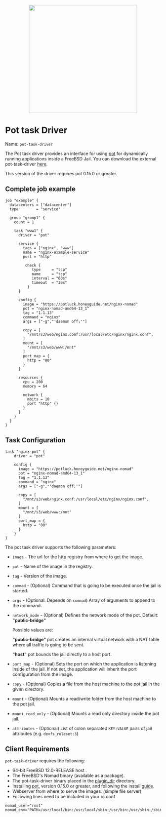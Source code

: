 <p align="center">
<img width="350" src="mascot.png" />
</p>

# Pot task Driver

Name: `pot-task-driver`

The Pot task driver provides an interface for using [pot][pot-github-repo] for dynamically running applications inside a FreeBSD Jail.
You can download the external pot-task-driver [here][pot-task-driver].

This version of the driver requires pot 0.15.0 or greater.

## Complete job example

```hcl
job "example" {
  datacenters = ["datacenter"]
  type        = "service"

  group "group1" {
    count = 1

    task "www1" {
      driver = "pot"

      service {
        tags = ["nginx", "www"]
        name = "nginx-example-service"
        port = "http"

         check {
            type     = "tcp"
            name     = "tcp"
            interval = "60s"
            timeout  = "30s"
          }
      }

      config {
        image = "https://potluck.honeyguide.net/nginx-nomad"
        pot = "nginx-nomad-amd64-13_1"
        tag = "1.1.13"
        command = "nginx"
        args = ["-g","'daemon off;'"]

        copy = [
          "/mnt/s3/web/nginx.conf:/usr/local/etc/nginx/nginx.conf",
        ]
        mount = [
          "/mnt/s3/web/www:/mnt"
        ]
        port_map = {
          http = "80"
        }
      }

      resources {
        cpu = 200
        memory = 64

        network {
          mbits = 10
          port "http" {}
        }
      }
    }
  }
}
```

## Task Configuration

```hcl
task "nginx-pot" {
    driver = "pot"

    config {
      image = "https://potluck.honeyguide.net/nginx-nomad"
      pot = "nginx-nomad-amd64-13_1"
      tag = "1.1.13"
      command = "nginx"
      args = ["-g","'daemon off;'"]

      copy = [
        "/mnt/s3/web/nginx.conf:/usr/local/etc/nginx/nginx.conf",
      ]
      mount = [
        "/mnt/s3/web/www:/mnt"
      ]
      port_map = {
        http = "80"
      }
    }
}
```

The pot task driver supports the following parameters:

* `image` - The url for the http registry from where to get the image.

* `pot` - Name of the image in the registry.

* `tag` - Version of the image.

* `commad` - (Optional) Command that is going to be executed once the jail is started.

* `args` - (Optional. Depends on `commad`) Array of arguments to append to the command.

* `network_mode` - (Optional) Defines the network mode of the pot. Default: **"public-bridge"**

  Possible values are:

  **"public-bridge"**  pot creates an internal virtual network with a NAT table where all traffic is going to be sent.

  **"host"** pot bounds the jail directly to a host port.

* `port_map` - (Optional) Sets the port on which the application is listening inside of the jail. If not set, the application will inherit the port configuration from the image.

* `copy` - (Optional) Copies a file from the host machine to the pot jail in the given directory.

* `mount` - (Optional) Mounts a read/write folder from the host machine to the pot jail.

* `mount_read_only` - (Optional) Mounts a read only directory inside the pot jail.

* `attributes` - (Optional) List of colon separated `KEY:VALUE` pairs of jail attributes (e.g. `devfs_ruleset:3`)

## Client Requirements

`pot-task-driver` requires the following:

* 64-bit FreeBSD 12.0-RELEASE host .
* The FreeBSD's Nomad binary (available as a package).
* The pot-task-driver binary placed in the [plugin_dir][plugin_dir] directory.
* Installing [pot][pot-github-repo], version 0.15.0 or greater, and following the install [guide][pot-install-guide].
* Webserver from where to serve the images. (simple file server)
* Following lines need to be included in your rc.conf

```
nomad_user="root"
nomad_env="PATH=/usr/local/bin:/usr/local/sbin:/usr/bin:/usr/sbin:/sbin:/bin"
```

[pot-task-driver]: https://github.com/trivago/nomad-pot-driver/releases/download/v0.9.0/nomad-pot-driver
[plugin_dir]: /docs/configuration/index.html#plugin_dir
[pot-github-repo]: https://github.com/pizzamig/pot
[pot-install-guide]: https://github.com/pizzamig/pot/blob/master/share/doc/pot/Installation.md
